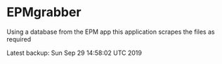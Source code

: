 # EPMgrabber
Using a database from the EPM app this application scrapes the files as required


Latest backup: Sun Sep 29 14:58:02 UTC 2019
